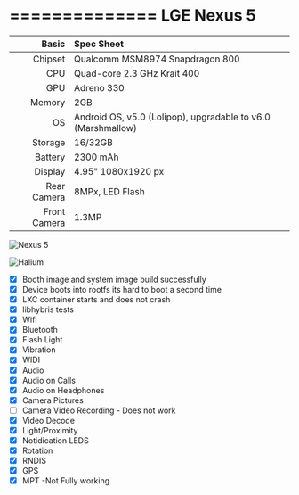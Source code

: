 ==============
LGE Nexus 5
==============

Basic   | Spec Sheet
-------:|:-------------------------
Chipset | Qualcomm MSM8974 Snapdragon 800
CPU     | Quad-core 2.3 GHz Krait 400
GPU     | Adreno 330
Memory  | 2GB
OS      | Android OS, v5.0 (Lolipop), upgradable to v6.0 (Marshmallow)
Storage | 16/32GB
Battery | 2300 mAh
Display | 4.95"  1080x1920 px
Rear Camera  | 8MPx, LED Flash
Front Camera  | 1.3MP

![Nexus 5](https://github.com/rubencarneiro/devices_images/blob/master/Nexus5.png "Nexus 5")

![Halium](https://github.com/rubencarneiro/devices_images/blob/master/halium.png "Halium")

- [X] Booth image and system image build successfully
- [X] Device boots into rootfs its hard to boot a second time
- [X] LXC container starts and does not crash
- [X] libhybris tests
- [X] Wifi
- [X] Bluetooth
- [X] Flash Light
- [X] Vibration
- [X] WIDI
- [X] Audio
- [X] Audio on Calls
- [X] Audio on Headphones
- [X] Camera Pictures
- [ ] Camera Video Recording - Does not work
- [X] Video Decode
- [X] Light/Proximity
- [X] Notidication LEDS
- [X] Rotation
- [X] RNDIS
- [X] GPS
- [X] MPT -Not Fully working
